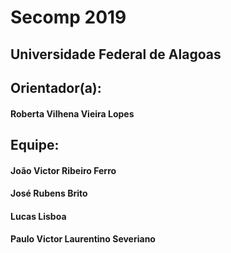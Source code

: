 # Secomp 2019

## Universidade Federal de Alagoas

## Orientador(a):
#### Roberta Vilhena Vieira Lopes

## Equipe:
#### João Victor Ribeiro Ferro
#### José Rubens Brito
#### Lucas Lisboa
#### Paulo Victor Laurentino Severiano
